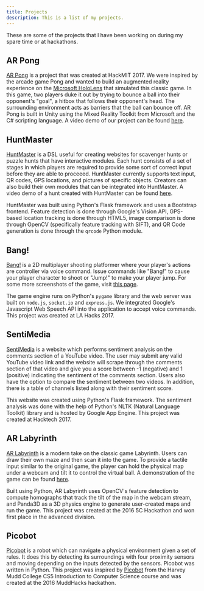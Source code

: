 ```yaml
---
title: Projects
description: This is a list of my projects.
---
```


These are some of the projects that I have been working on during my spare time
or at hackathons.

## AR Pong <i class="devicon-csharp-plain colored"></i>

[AR Pong](https://github.com/grenmester/AR-Pong) is a project that was created
at HackMIT 2017. We were inspired by the arcade game Pong and wanted to build
an augmented reality experience on the [Microsoft
HoloLens](https://www.microsoft.com/en-us/hololens) that simulated this classic
game. In this game, two players duke it out by trying to bounce a ball into
their opponent's "goal", a hitbox that follows their opponent's head. The
surrounding environment acts as barriers that the ball can bounce off. AR Pong
is built in Unity using the Mixed Reality Toolkit from Microsoft and the C#
scripting language. A video demo of our project can be found
[here](https://youtube.com/watch?v=vDQXTDfl5IM).

## HuntMaster <i class="devicon-python-plain colored"></i>

[HuntMaster](https://github.com/grenmester/hunt-master) is a DSL useful for
creating websites for scavenger hunts or puzzle hunts that have interactive
modules. Each hunt consists of a set of stages in which players are required to
provide some sort of correct input before they are able to proceeed.
HuntMaster currently supports text input, QR codes, GPS locations, and pictures
of specific objects. Creators can also build their own modules that can be
integrated into HuntMaster. A video demo of a hunt created with HuntMaster can
be found [here](https://www.youtube.com/watch?v=jMSsf1AYFw4).

HuntMaster was built using Python's Flask framework and uses a Bootstrap
frontend. Feature detection is done through Google's Vision API, GPS-based
location tracking is done through HTML5, image comparison is done through
OpenCV (specifically feature tracking with SIFT), and QR Code generation is
done through the `qrcode` Python module.

## Bang! <i class="devicon-python-plain colored"></i> <i class="devicon-javascript-plain colored"></i>

[Bang!](https://github.com/grenmester/bang) is a 2D multiplayer shooting
platformer where your player's actions are controller via voice command. Issue
commands like "Bang!" to cause your player character to shoot or "Jump!" to
make your player jump. For some more screenshots of the game, visit [this
page](https://devpost.com/software/bang-ish3rv).

The game engine runs on Python's `pygame` library and the web server was built
on `node.js`, `socket.io` and `express.js`. We integrated Google's Javascript
Web Speech API into the application to accept voice commands. This project was
created at LA Hacks 2017.

## SentiMedia <i class="devicon-python-plain colored"></i>

[SentiMedia](https://github.com/grenmester/sentimedia) is a website which
performs sentiment analysis on the comments section of a YouTube video. The
user may submit any valid YouTube video link and the website will scrape
through the comments section of that video and give you a score between -1
(negative) and 1 (positive) indicating the sentiment of the comments section.
Users also have the option to compare the sentiment between two videos. In
addition, there is a table of channels listed along with their sentiment score.

This website was created using Python's Flask framework. The sentiment analysis
was done with the help of Python's NLTK (Natural Language Toolkit) library and
is hosted by Google App Engine. This project was created at Hacktech 2017.

## AR Labyrinth <i class="devicon-python-plain colored"></i>

[AR Labyrinth](https://github.com/grenmester/AR-Labyrinth) is a modern take on
the classic game Labyrinth. Users can draw their own maze and then scan it into
the game. To provide a tactile input similar to the original game, the player
can hold the physical map under a webcam and tilt it to control the virtual
ball. A demonstration of the game can be found
[here](https://www.youtube.com/watch?v=P58ffI9cnCg).

Built using Python, AR Labyrinth uses OpenCV's feature detection to compute
homographs that track the tilt of the map in the webcam stream, and Panda3D as
a 3D physics engine to generate user-created maps and run the game. This
project was created at the 2016 5C Hackathon and won first place in the
advanced division.

## Picobot <i class="devicon-python-plain colored"></i>

[Picobot](https://github.com/xingyaochen/MuddHacks2016_Picobot) is a robot
which can navigate a physical environment given a set of rules. It does this by
detecting its surroundings with four proximity sensors and moving depending on
the inputs detected by the sensors. Picobot was written in Python. This project
was inspired by [Picobot](https://www.cs.hmc.edu/picobot/) from the Harvey Mudd
College CS5 Introduction to Computer Science course and was created at the 2016
MuddHacks hackathon. 

<link rel="stylesheet" href="https://cdn.rawgit.com/konpa/devicon/df6431e323547add1b4cf45992913f15286456d3/devicon.min.css">
